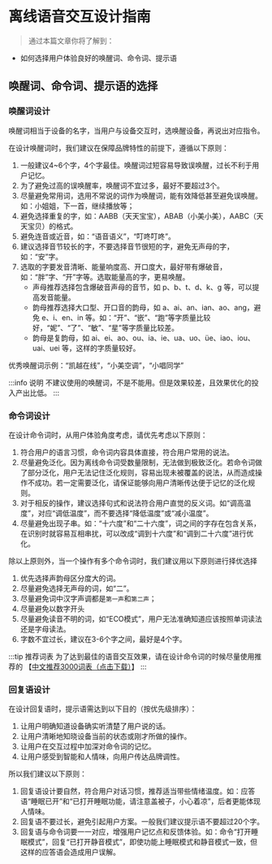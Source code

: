 
# 离线语音交互设计指南

> 通过本篇文章你将了解到：
- 如何选择用户体验良好的唤醒词、命令词、提示语

## 唤醒词、命令词、提示语的选择

### 唤醒词设计

唤醒词相当于设备的名字，当用户与设备交互时，选唤醒设备，再说出对应指令。

在设计唤醒词时，我们建议在保障品牌特性的前提下，遵循以下原则：
1. 一般建议4~6个字，4个字最佳。唤醒词过短容易导致误唤醒，过长不利于用户记忆。
2. 为了避免过高的误唤醒率，唤醒词不宜过多，最好不要超过3个。
3. 尽量避免常用词，选用不常说的词作为唤醒词，能有效降低甚至避免误唤醒。如：小姐姐，下一首，继续播放等；
4. 避免选择重复的字，如：AABB（天天宝宝），ABAB（小美小美），AABC（天天宝贝）的格式。
5. 避免连音或近音，如：“语音语义”，“叮咚叮咚”。
6. 建议选择音节较长的字，不要选择音节很短的字，避免无声母的字，如：“安”字。
7. 选取的字要发音清晰、能量响度高、开口度大，最好带有爆破音，如：“胖”字、“开”字等。选取能量高的字，更易唤醒。
    - 声母推荐选择包含爆破音声母的音节，如 p、b、t、d、k、g 等，可以提高发音能量。
    - 韵母推荐选择大口型、开口音的韵母，如 a、ai、an、ian、ao、ang，避免 e、i、en、in 等。如：“开”、“嵌”、“跑”等字质量比较好，“妮”、“了”、“敏”、“星”等字质量比较差。
    - 韵母是复韵母，如 ai、ei、ao、ou、ia、ie、ua、uo、üe、iao、iou、uai、uei 等，这样的字质量较好。

优秀唤醒词示例：“凯越在线”，“小美空调”，“小唱同学”

:::info 说明
不建议使用的唤醒词，不是不能用。但是效果较差，且效果优化的投入产出比低。
:::

### 命令词设计

在设计命令词时，从用户体验角度考虑，请优先考虑以下原则：
1. 符合用户的语言习惯，命令词内容具体直接，符合用户常用的说法。
2. 尽量避免泛化。因为离线命令词受数量限制，无法做到极致泛化。若命令词做了部分泛化，用户无法记住泛化规则，容易出现未被覆盖的说法，从而造成操作不成功。若一定需要泛化，请保证能够向用户清晰传达便于记忆的泛化规则。
3. 对于相反的操作，建议选择句式和说法符合用户直觉的反义词。如“调高温度”，对应“调低温度”，而不要选择“降低温度”或“减小温度”。
4. 尽量避免出现子串。如：“十六度”和“二十六度”，词之间的字存在包含关系，在识别时就容易互相串扰，可以改成“调到十六度”和“调到二十六度”进行优化。

除以上原则外，当一个操作有多个命令词时，我们建议用以下原则进行择优选择
1. 优先选择声韵母区分度大的词。
2. 尽量避免选择无声母的词，如“二”。
3. 尽量避免词中汉字声调都是`第一声`和`第二声`；
4. 尽量避免以数字开头
5. 尽量避免读音不明的词，如“ECO模式”，用户无法准确知道应该按照单词读法还是字母读法。
6. 字数不宜过长，建议在3-6个字之间，最好是4个字。

:::tip 推荐词表
为了达到最佳的语音交互效果，请在设计命令词的时候尽量使用推荐的 【[中文推荐3000词表（点击下载）](https://open.listenai.com/resource/open/doc_resource%2F%E8%BD%AF%E4%BB%B6%E5%BC%80%E5%8F%91%E6%8C%87%E5%8D%97%2F%E4%B8%AD%E6%96%87%E6%8E%A8%E8%8D%903000%E8%AF%8D%E8%A1%A8.xlsx)】
:::

### 回复语设计

在设计回复语时，提示语需达到以下目的（按优先级排序）：
1. 让用户明确知道设备确实听清楚了用户说的话。
2. 让用户清晰地知晓设备当前的状态或刚才所做的操作。
3. 让用户在交互过程中加深对命令词的记忆。
4. 让用户感受到智能和人情味，向用户传达品牌调性。

所以我们建议以下原则：
1. 回复语设计要自然，符合用户对话习惯，推荐适当带些情绪温度。如：应答语“睡眠已开”和“已打开睡眠功能，请注意盖被子，小心着凉”，后者更能体现人情味。
2. 回复语不要过长，避免引起用户方案。一般我们建议提示语不要超过20个字。
3. 回复语与命令词要一一对应，增强用户记忆点和反馈体验。如：命令“打开睡眠模式”，回复“已打开静音模式”，即使功能上睡眠模式和静音模式一致，但这样的应答语会造成用户误解。

